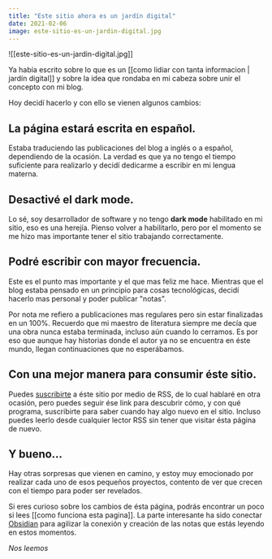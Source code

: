 ```yaml
---
title: "Este sitio ahora es un jardín digital"
date: 2021-02-06
image: este-sitio-es-un-jardin-digital.jpg
---
```

![[este-sitio-es-un-jardin-digital.jpg]]

Ya había escrito sobre lo que es un [[como lidiar con tanta informacion | jardín digital]] y sobre la idea que rondaba en mi cabeza sobre unir el concepto con mi blog. 

Hoy decidí hacerlo y con ello se vienen algunos cambios:

## La página estará escrita en español.

Estaba traduciendo las publicaciones del blog a inglés o a español, dependiendo de la ocasión. La verdad es que ya no tengo el tiempo suficiente para realizarlo y decidí dedicarme a escribir en mi lengua materna.
	
## Desactivé el dark mode.

Lo sé, soy desarrollador de software y no tengo **dark mode** habilitado en mi sitio, eso es una herejía. Pienso volver a habilitarlo, pero por el momento se me hizo mas importante tener el sitio trabajando correctamente.
	
## Podré escribir con mayor frecuencia.

Este es el punto mas importante y el que mas feliz me hace. Mientras que el blog estaba pensado en un principio para cosas tecnológicas, decidí hacerlo mas personal y poder publicar "notas". 
	
Por nota me refiero a publicaciones mas regulares pero sin estar finalizadas en un 100%. Recuerdo que mi maestro de literatura siempre me decía que una obra nunca estaba terminada, incluso aún cuando lo cerramos. Es por eso que aunque hay historias donde el autor ya no se encuentra en éste mundo, llegan continuaciones que no esperábamos. 

## Con una mejor manera para consumir éste sitio.

Puedes [suscribirte](https://algus.ninja/subscribe) a éste sitio por medio de RSS, de lo cual hablaré en otra ocasión, pero puedes seguir ése link para descubrir cómo, y con qué programa, suscribirte para saber cuando hay algo nuevo en el sitio. Incluso puedes leerlo desde cualquier lector RSS sin tener que visitar ésta página de nuevo.

## Y bueno...

Hay otras sorpresas que vienen en camino, y estoy muy emocionado por realizar cada uno de esos pequeños proyectos, contento de ver que crecen con el tiempo para poder ser revelados.

Si eres curioso sobre los cambios de ésta página, podrás encontrar un poco si lees [[como funciona esta pagina]]. La parte interesante ha sido conectar [Obsidian](https://obsidian.md/) para agilizar la conexión y creación de las notas que estás leyendo en estos momentos.

_Nos leemos_

